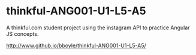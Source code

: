 thinkful-ANG001-U1-L5-A5
========================

A thinkful.com student project using the instagram API to practice Angular JS concepts.

http://www.github.io/bboyle/thinkful-ANG001-U1-L5-A5/

